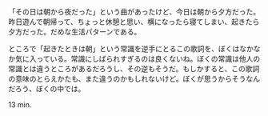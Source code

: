 「その日は朝から夜だった」という曲があったけど、今日は朝から夕方だった。昨日遊んで朝帰って、ちょっと休憩と思い、横になったら寝てしまい、起きたら夕方だった。だめな生活パターンである。

ところで「起きたときは朝」という常識を逆手にとるこの歌詞を、ぼくはなかなか気に入っている。常識にしばられすぎるのは良くないね。ぼくの常識は他人の常識とは違うところがあるだろうし、その逆もそうだ。もしかすると、この歌詞の意味のとらえかたも、また違うのかもしれないけど。ぼくが思うからそうなんだろう、ぼくの中では。

13 min.
